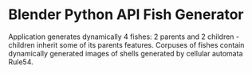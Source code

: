 # Blender Python API Fish Generator

Application generates dynamically 4 fishes: 2 parents and 2 children - children inherit some of its parents features. Corpuses of fishes contain dynamically generated images of shells generated by cellular automata Rule54.
